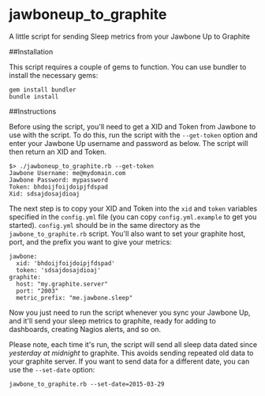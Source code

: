 jawboneup_to_graphite
=====================

A little script for sending Sleep metrics from your Jawbone Up to Graphite

##Installation

This script requires a couple of gems to function. You can use bundler to install the necessary gems:

```
gem install bundler
bundle install
```

##Instructions

Before using the script, you'll need to get a XID and Token from Jawbone to use with the script. To do this, run the script with the ```--get-token``` option and enter your Jawbone Up username and password as below. The script will then return an XID and Token.

```
$> ./jawboneup_to_graphite.rb --get-token
Jawbone Username: me@mydomain.com
Jawbone Password: mypassword
Token: bhdoijfoijdoipjfdspad
Xid: sdsajdosajdioaj
```

The next step is to copy your XID and Token into the ```xid``` and ```token``` variables specified in the ```config.yml``` file (you can copy ```config.yml.example``` to get you started). ```config.yml``` should be in the same directory as the ```jawbone_to_graphite.rb``` script. You'll also want to set your graphite host, port, and the prefix you want to give your metrics:

```
jawbone:
  xid: 'bhdoijfoijdoipjfdspad'
  token: 'sdsajdosajdioaj'
graphite:
  host: "my.graphite.server"
  port: "2003"
  metric_prefix: "me.jawbone.sleep"
```

Now you just need to run the script whenever you sync your Jawbone Up, and it'll send your sleep metrics to graphite, ready for adding to dashboards, creating Nagios alerts, and so on.

Please note, each time it's run, the script will send all sleep data dated since *yesterday at midnight* to graphite. This avoids sending repeated old data to your graphite server. If you want to send data for a different date, you can use the ```--set-date``` option:

```
jawbone_to_graphite.rb --set-date=2015-03-29
```
